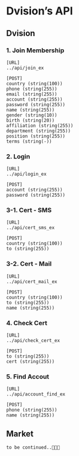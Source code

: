 # Dvision’s API

## Dvision

### 1. Join Membership
```
[URL]
../api/join_ex

[POST]
country (string(100))
phone (string(255))
email (string(255))
account (string(255))
password (string(255))
name (string(255))
gender (string(10))
birth (string(20))
affiliation (string(255))
department (string(255))
position (string(255))
terms (string(-))
```

### 2. Login
```
[URL]
../api/login_ex

[POST]
account (string(255))
password (string(255))
```

### 3-1. Cert - SMS
```
[URL]
../api/cert_sms_ex

[POST]
country (string(100))
to (string(255))
```

### 3-2. Cert - Mail
```
[URL]
../api/cert_mail_ex

[POST]
country (string(100))
to (string(255))
name (string(255))
```

### 4. Check Cert
```
[URL]
../api/check_cert_ex

[POST]
to (string(255))
cert (string(255))
```

### 5. Find Accout
```
[URL]
../api/account_find_ex

[POST]
phone (string(255))
name (string(255))
```

## Market
```
to be continued..🎁🎁🎁
```